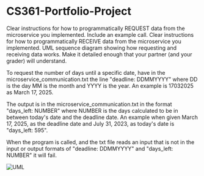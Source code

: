 # CS361-Portfolio-Project
Clear instructions for how to programmatically REQUEST data from the microservice you implemented. Include an example call.
Clear instructions for how to programmatically RECEIVE data from the microservice you implemented.
UML sequence diagram showing how requesting and receiving data works. Make it detailed enough that your partner (and your grader) will understand.

To request the number of days until a specific date, have in the microservice_communication.txt the line "deadline: DDMMYYYY" where DD is the day MM is the month and YYYY is the year. An example is 17032025 as March 17, 2025. 

The output is in the microservice_communication.txt in the format "days_left: NUMBER" where NUMBER is the days calculated to be in between today's date and the deadline date. An example when given March 17, 2025, as the deadline date and July 31, 2023, as today's date is "days_left: 595".

When the program is called, and the txt file reads an input that is not in the input or output formats of "deadline: DDMMYYYY" and "days_left: NUMBER" it will fail.

![UML](https://github.com/HaileyRichter/CS361-Portfolio-Project/assets/74836020/cf01275d-2c1b-4a00-a054-196b55a7224f)
